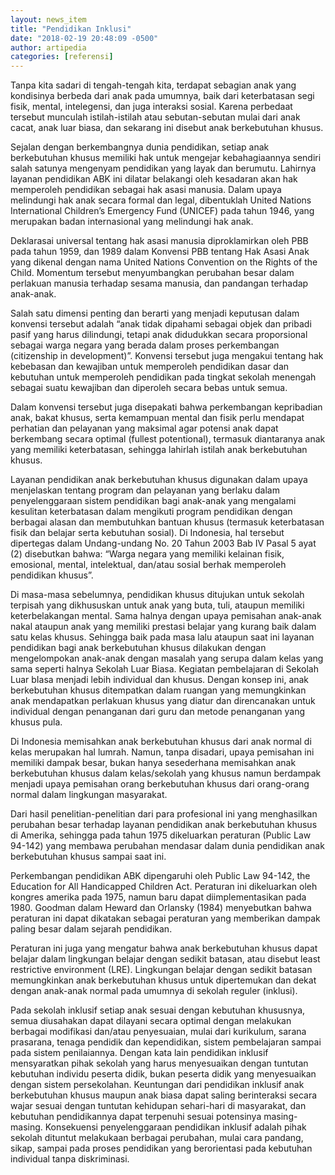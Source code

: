 ```yaml
---
layout: news_item
title: "Pendidikan Inklusi"
date: "2018-02-19 20:48:09 -0500"
author: artipedia
categories: [referensi]
---
```


Tanpa kita sadari di tengah-tengah kita, terdapat sebagian anak yang kondisinya berbeda dari anak pada umumnya, baik dari keterbatasan segi fisik, mental, intelegensi, dan juga interaksi sosial. Karena perbedaat tersebut munculah istilah-istilah atau sebutan-sebutan mulai dari anak cacat, anak luar biasa, dan sekarang ini disebut anak berkebutuhan khusus.

Sejalan dengan berkembangnya dunia pendidikan, setiap anak berkebutuhan khusus memiliki hak untuk mengejar kebahagiaannya sendiri salah satunya mengenyam pendidikan yang layak dan berumutu. Lahirnya layanan pendidikan ABK ini dilatar belakangi oleh kesadaran akan hak memperoleh pendidikan sebagai hak asasi manusia. Dalam upaya melindungi hak anak secara formal dan legal, dibentuklah United Nations International Children’s Emergency Fund (UNICEF) pada tahun 1946, yang merupakan badan internasional yang melindungi hak anak.

Deklarasai universal tentang hak asasi manusia diproklamirkan oleh PBB pada tahun 1959, dan 1989 dalam Konvensi PBB tentang Hak Asasi Anak yang dikenal dengan nama United Nations Convention on the Rights of the Child. Momentum tersebut menyumbangkan perubahan besar dalam perlakuan manusia terhadap sesama manusia, dan pandangan terhadap anak-anak.

Salah satu dimensi penting dan berarti yang menjadi keputusan dalam konvensi tersebut adalah “anak tidak dipahami sebagai objek dan pribadi pasif yang harus dilindungi, tetapi anak didudukkan secara proporsional sebagai warga negara yang berada dalam proses perkembangan (citizenship in development)”. Konvensi tersebut juga mengakui tentang hak kebebasan dan kewajiban untuk memperoleh pendidikan dasar dan kebutuhan untuk memperoleh pendidikan pada tingkat sekolah menengah sebagai suatu kewajiban dan diperoleh secara bebas untuk semua.

Dalam konvensi tersebut juga disepakati bahwa perkembangan kepribadian anak, bakat khusus, serta kemampuan mental dan fisik perlu mendapat perhatian dan pelayanan yang maksimal agar potensi anak dapat berkembang secara optimal (fullest potentional), termasuk diantaranya anak yang memiliki keterbatasan, sehingga lahirlah istilah anak berkebutuhan khusus.

Layanan pendidikan anak berkebutuhan khusus digunakan dalam upaya menjelaskan tentang program dan pelayanan yang berlaku dalam penyelenggaraan sistem pendidikan bagi anak-anak yang mengalami kesulitan keterbatasan dalam mengikuti program pendidikan dengan berbagai alasan dan membutuhkan bantuan khusus (termasuk keterbatasan fisik dan belajar serta kebutuhan sosial). Di Indonesia, hal tersebut dipertegas dalam Undang-undang No. 20 Tahun 2003 Bab IV Pasal 5 ayat (2) disebutkan bahwa: “Warga negara yang memiliki kelainan fisik, emosional, mental, intelektual, dan/atau sosial berhak memperoleh pendidikan khusus”.

Di masa-masa sebelumnya, pendidikan khusus ditujukan untuk sekolah terpisah yang dikhususkan untuk anak yang buta, tuli, ataupun memiliki keterbelakangan mental. Sama halnya dengan upaya pemisahan anak-anak nakal ataupun anak yang memiliki prestasi belajar yang kurang baik dalam satu kelas khusus. Sehingga baik pada masa lalu ataupun saat ini layanan pendidikan bagi anak berkebutuhan khusus dilakukan dengan mengelompokan anak-anak dengan masalah yang serupa dalam kelas yang sama seperti halnya Sekolah Luar Biasa. Kegiatan pembelajaran di Sekolah Luar bIasa menjadi lebih individual dan khusus. Dengan konsep ini, anak berkebutuhan khusus ditempatkan dalam ruangan yang memungkinkan anak mendapatkan perlakuan khusus yang diatur dan direncanakan untuk individual dengan penanganan dari guru dan metode penanganan yang khusus pula.

Di Indonesia memisahkan anak berkebutuhan khusus dari anak normal di kelas merupakan hal lumrah. Namun, tanpa disadari, upaya pemisahan ini memiliki dampak besar, bukan hanya sesederhana memisahkan anak berkebutuhan khusus dalam kelas/sekolah yang khusus namun berdampak menjadi upaya pemisahan orang berkebutuhan khusus dari orang-orang normal dalam lingkungan masyarakat.

Dari hasil penelitian-penelitian dari para profesional ini yang menghasilkan perubahan besar terhadap layanan pendidikan anak berkebutuhan khusus di Amerika, sehingga pada tahun 1975 dikeluarkan peraturan (Public Law 94-142) yang membawa perubahan mendasar dalam dunia pendidikan anak berkebutuhan khusus sampai saat ini.

Perkembangan pendidikan ABK dipengaruhi oleh Public Law 94-142, the Education for All Handicapped Children Act. Peraturan ini dikeluarkan oleh kongres amerika pada 1975, namun baru dapat diimplementasikan pada 1980. Goodman dalam Heward dan Orlansky (1984) menyebutkan bahwa peraturan ini dapat dikatakan sebagai peraturan yang memberikan dampak paling besar dalam sejarah pendidikan.

Peraturan ini juga yang mengatur bahwa anak berkebutuhan khusus dapat belajar dalam lingkungan belajar dengan sedikit batasan, atau disebut least restrictive environment (LRE). Lingkungan belajar dengan sedikit batasan memungkinkan anak berkebutuhan khusus untuk dipertemukan dan dekat dengan anak-anak normal pada umumnya di sekolah reguler (inklusi).

Pada sekolah inklusif setiap anak sesuai dengan kebutuhan khususnya, semua diusahakan dapat dilayani secara optimal dengan melakukan berbagai modifikasi dan/atau penyesuaian, mulai dari kurikulum, sarana prasarana, tenaga pendidik dan kependidikan, sistem pembelajaran sampai pada sistem penilaiannya. Dengan kata lain pendidikan inklusif mensyaratkan pihak sekolah yang harus menyesuaikan dengan tuntutan kebutuhan individu peserta didik, bukan peserta didik yang menyesuaikan dengan sistem persekolahan. Keuntungan dari pendidikan inklusif anak berkebutuhan khusus maupun anak biasa dapat saling berinteraksi secara wajar sesuai dengan tuntutan kehidupan sehari-hari di masyarakat, dan kebutuhan pendidikannya dapat terpenuhi sesuai potensinya masing-masing. Konsekuensi penyelenggaraan pendidikan inklusif adalah pihak sekolah dituntut melakukaan berbagai perubahan, mulai cara pandang, sikap, sampai pada proses pendidikan yang berorientasi pada kebutuhan individual tanpa diskriminasi.


